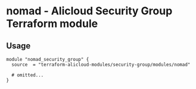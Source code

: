 # nomad - Alicloud Security Group Terraform module

## Usage

```hcl
module "nomad_security_group" {
  source  = "terraform-alicloud-modules/security-group/modules/nomad"

  # omitted...
}
```

<!-- BEGINNING OF PRE-COMMIT-TERRAFORM DOCS HOOK -->
<!-- END OF PRE-COMMIT-TERRAFORM DOCS HOOK -->
